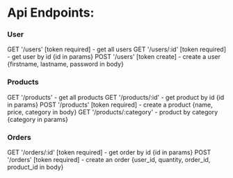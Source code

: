 # Api Endpoints:

### User
GET '/users' [token required] - get all users
GET '/users/:id' [token required] - get user by id {id in params}
POST '/users' [token create] -  create a user {firstname, lastname, password in body}

### Products
GET '/products' - get all products
GET '/products/:id' - get product by id {id in params}
POST '/products' [token required] -  create a product {name, price, category in body} 
GET '/products/:category' - product by category {category in params}

### Orders
GET '/orders/:id' [token required] - get order by id {id in params}
POST '/orders' [token required] - create an order {user_id, quantity, order_id, product_id in body}